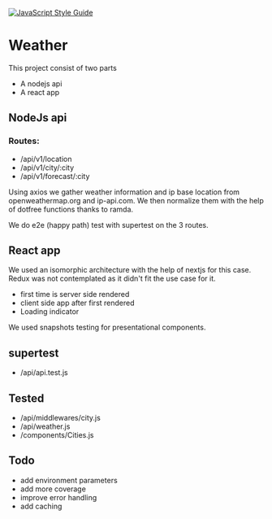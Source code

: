 [![JavaScript Style Guide](https://img.shields.io/badge/code_style-standard-brightgreen.svg)](https://standardjs.com)


# Weather
This project consist of two parts
- A nodejs api
- A react app

## NodeJs api
### Routes:
- /api/v1/location
- /api/v1/city/:city
- /api/v1/forecast/:city

Using axios we gather weather information and ip base location from openweathermap.org and ip-api.com. We then normalize them with the help of dotfree functions thanks to ramda.

We do e2e (happy path) test with supertest on the 3 routes.

## React app
We used an isomorphic architecture with the help of nextjs for this case.
Redux was not contemplated as it didn't fit the use case for it.
- first time is server side rendered
- client side app after first rendered
- Loading indicator

We used snapshots testing for presentational components.

## supertest
- /api/api.test.js
## Tested
- /api/middlewares/city.js
- /api/weather.js
- /components/Cities.js
## Todo
- add environment parameters
- add more coverage
- improve error handling
- add caching